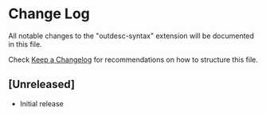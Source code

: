 # Change Log

All notable changes to the "outdesc-syntax" extension will be documented in this file.

Check [Keep a Changelog](http://keepachangelog.com/) for recommendations on how to structure this file.

## [Unreleased]

- Initial release